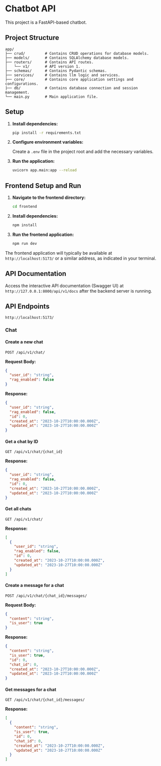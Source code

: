 # Chatbot API

This project is a FastAPI-based chatbot.

## Project Structure

```
app/
├── crud/         # Contains CRUD operations for database models.
├── models/       # Contains SQLAlchemy database models.
├── routers/      # Contains API routes.
│   └── v1/       # API version 1.
├── schemas/      # Contains Pydantic schemas.
├── services/     # Contains llm logic and services.
├── core/         # Contains core application settings and configurations.
├── db/           # Contains database connection and session management.
└── main.py       # Main application file.
```

## Setup

1.  **Install dependencies:**
    ```bash
    pip install -r requirements.txt
    ```

2.  **Configure environment variables:**

    Create a `.env` file in the project root and add the necessary variables.

3.  **Run the application:**
    ```bash
    uvicorn app.main:app --reload
    ```


## Frontend Setup and Run

1.  **Navigate to the frontend directory:**
    ```bash
    cd frontend
    ```

2.  **Install dependencies:**
    ```bash
    npm install
    ```

3.  **Run the frontend application:**
    ```bash
    npm run dev
    ```

The frontend application will typically be available at `http://localhost:5173/` or a similar address, as indicated in your terminal.

## API Documentation

Access the interactive API documentation (Swagger UI) at `http://127.0.0.1:8000/api/v1/docs` after the backend server is running.

## API Endpoints
`http://localhost:5173/`
### Chat

#### Create a new chat

`POST /api/v1/chat/`

**Request Body:**

```json
{
  "user_id": "string",
  "rag_enabled": false
}
```

**Response:**

```json
{
  "user_id": "string",
  "rag_enabled": false,
  "id": 0,
  "created_at": "2023-10-27T10:00:00.000Z",
  "updated_at": "2023-10-27T10:00:00.000Z"
}
```

#### Get a chat by ID

`GET /api/v1/chat/{chat_id}`

**Response:**

```json
{
  "user_id": "string",
  "rag_enabled": false,
  "id": 0,
  "created_at": "2023-10-27T10:00:00.000Z",
  "updated_at": "2023-10-27T10:00:00.000Z"
}
```

#### Get all chats

`GET /api/v1/chat/`

**Response:**

```json
[
  {
    "user_id": "string",
    "rag_enabled": false,
    "id": 0,
    "created_at": "2023-10-27T10:00:00.000Z",
    "updated_at": "2023-10-27T10:00:00.000Z"
  }
]
```

#### Create a message for a chat

`POST /api/v1/chat/{chat_id}/messages/`

**Request Body:**

```json
{
  "content": "string",
  "is_user": true
}
```

**Response:**

```json
{
  "content": "string",
  "is_user": true,
  "id": 0,
  "chat_id": 0,
  "created_at": "2023-10-27T10:00:00.000Z",
  "updated_at": "2023-10-27T10:00:00.000Z"
}
```

#### Get messages for a chat

`GET /api/v1/chat/{chat_id}/messages/`

**Response:**

```json
[
  {
    "content": "string",
    "is_user": true,
    "id": 0,
    "chat_id": 0,
    "created_at": "2023-10-27T10:00:00.000Z",
    "updated_at": "2023-10-27T10:00:00.000Z"
  }
]
```